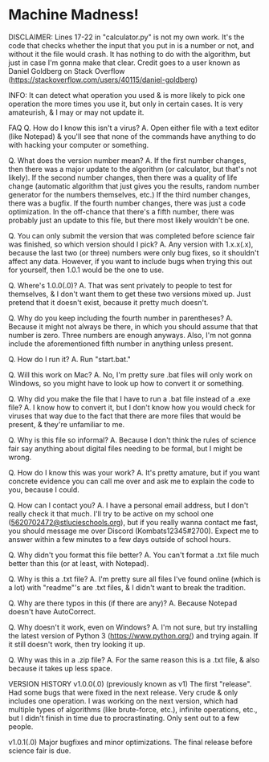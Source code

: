 # Machine Madness!

DISCLAIMER:
Lines 17-22 in "calculator.py" is not my own work. It's the code that checks whether the input that you put in is a number or not, and without it the file would crash.
It has nothing to do with the algorithm, but just in case I'm gonna make that clear.
Credit goes to a user known as Daniel Goldberg on Stack Overflow (https://stackoverflow.com/users/40115/daniel-goldberg)

INFO:
It can detect what operation you used & is more likely to pick one operation the more times you use it, but only in certain cases. It is very amateurish, & I may or may not update it.

FAQ
Q. How do I know this isn't a virus?
A. Open either file with a text editor (like Notepad) & you'll see that none of the commands have anything to do with hacking your computer or something.

Q. What does the version number mean?
A. If the first number changes, then there was a major update to the algorithm (or calculator, but that's not likely).
If the second number changes, then there was a quality of life change (automatic algorithm that just gives you the results, random number generator for the numbers themselves, etc.)
If the third number changes, there was a bugfix.
If the fourth number changes, there was just a code optimization.
In the off-chance that there's a fifth number, there was probably just an update to this file, but there most likely wouldn't be one.

Q. You can only submit the version that was completed before science fair was finished, so which version should I pick?
A. Any version with 1.x.x(.x), because the last two (or three) numbers were only bug fixes, so it shouldn't affect any data.
However, if you want to include bugs when trying this out for yourself, then 1.0.1 would be the one to use.

Q. Where's 1.0.0(.0)?
A. That was sent privately to people to test for themselves, & I don't want them to get these two versions mixed up. Just pretend that it doesn't exist, because it pretty much doesn't.

Q. Why do you keep including the fourth number in parentheses?
A. Because it might not always be there, in which you should assume that that number is zero. Three numbers are enough anyways.
Also, I'm not gonna include the aforementioned fifth number in anything unless present.

Q. How do I run it?
A. Run "start.bat."

Q. Will this work on Mac?
A. No, I'm pretty sure .bat files will only work on Windows, so you might have to look up how to convert it or something.

Q. Why did you make the file that I have to run a .bat file instead of a .exe file?
A. I know how to convert it, but I don't know how you would check for viruses that way due to the fact that there are more files that would be present, & they're unfamiliar to me.

Q. Why is this file so informal?
A. Because I don't think the rules of science fair say anything about digital files needing to be formal, but I might be wrong.

Q. How do I know this was your work?
A. It's pretty amature, but if you want concrete evidence you can call me over and ask me to explain the code to you, because I could.

Q. How can I contact you?
A. I have a personal email address, but I don't really check it that much.
I'll try to be active on my school one (5620702472@stlucieschools.org), but if you really wanna contact me fast, you should message me over Discord (Kombats12345#2700). Expect me to answer within a few minutes to a few days outside of school hours.

Q. Why didn't you format this file better?
A. You can't format a .txt file much better than this (or at least, with Notepad).

Q. Why is this a .txt file?
A. I'm pretty sure all files I've found online (which is a lot) with "readme"'s are .txt files, & I didn't want to break the tradition.

Q. Why are there typos in this (if there are any)?
A. Because Notepad doesn't have AutoCorrect.

Q. Why doesn't it work, even on Windows?
A. I'm not sure, but try installing the latest version of Python 3 (https://www.python.org/) and trying again. If it still doesn't work, then try looking it up.

Q. Why was this in a .zip file?
A. For the same reason this is a .txt file, & also because it takes up less space.

VERSION HISTORY
v1.0.0(.0) (previously known as v1)
The first "release".
Had some bugs that were fixed in the next release.
Very crude & only includes one operation.
I was working on the next version, which had multiple types of algorithms (like brute-force, etc.), infinite operations, etc., but I didn't finish in time due to procrastinating.
Only sent out to a few people.

v1.0.1(.0)
Major bugfixes and minor optimizations.
The final release before science fair is due.
